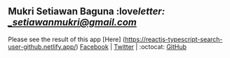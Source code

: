 ## Mukri Setiawan Baguna :love*letter: _setiawanmukri@gmail.com*

Please see the result of this app [Here] (https://reactjs-typescript-search-user-github.netlify.app/)
[Facebook](https://www.facebook.com/wansetiawan19) |
[Twitter](https://twitter.com/Mr_wansetiawan) |
:octocat: [GitHub](https://github.com/setiawan19)
